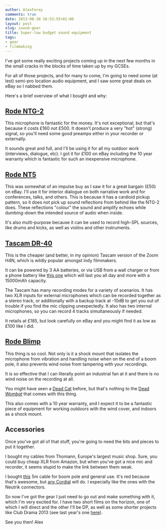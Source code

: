 ```yaml
---
author: AlexForey
comments: true
date: 2013-08-30 16:53:55+01:00
layout: post
slug: sound-gear
title: Super-low budget sound equipment
tags:
- gear
- filmmaking
---
```


I've got some really exciting projects coming up in the next few months in the small cracks in the blocks of time taken up by my GCSEs.

For all of those projects, and for many to come, I'm going to need some (at lest) semi-pro location audio equipment, and I saw some great deals on eBay so I nabbed them.

Here's a brief overview of what I bought and why:

## [Rode NTG-2](http://www.amazon.co.uk/gp/product/B000YCSHG8/ref=as_li_ss_tl?ie=UTF8&camp=1634&creative=19450&creativeASIN=B000YCSHG8&linkCode=as2&tag=newfme-21)

This microphone is fantastic for the money. It's not exceptional, but that's because it costs £160 not £500. It doesn't produce a very "hot" (strong) signal, so you'll need some good preamps either in your recorder or externally.

It sounds great and full, and I'll be using it for all my outdoor work (interviews, dialogue, etc). I got it for £100 on eBay including the 10 year warranty which is fantastic for such an inexpensive microphone.

## [Rode NT5](http://www.amazon.co.uk/gp/product/B000U7B90I/ref=as_li_ss_tl?ie=UTF8&camp=1634&creative=19450&creativeASIN=B000U7B90I&linkCode=as2&tag=newfme-21)

This was somewhat of an impulse buy as I saw it for a great bargain (£50) on eBay. I'll use it for interior dialogue on both narrative work and for conferences, talks, and others. This is because it has a cardioid pickup pattern, so it does not pick up sound reflections from behind like the NTG-2 does. These reflections "colour" the sound and amplify echoes while dumbing-down the intended source of audio when inside.

It's also multi-purpose because it can be used to record high-SPL sources, like drums and kicks, as well as violins and other instruments.

## [Tascam DR-40](http://www.amazon.co.uk/gp/product/B005NACC6M/ref=as_li_ss_tl?ie=UTF8&camp=1634&creative=19450&creativeASIN=B005NACC6M&linkCode=as2&tag=newfme-21)

This is the cheaper (and better, in my opinion) Tascam version of the Zoom H4N, which is wildly popular amongst indy filmmakers.

It can be powered by 3 AA batteries, or via USB from a wall charger or from a phone battery like [this one](http://www.amazon.co.uk/gp/product/B00D5T3QK4/ref=as_li_ss_tl?ie=UTF8&camp=1634&creative=19450&creativeASIN=B00D5T3QK4&linkCode=as2&tag=newfme-21) which will last you all day and more with a 15000mAh capacity.

The Tascam has many recording modes for a variety of scenarios. It has two XLR inputs for external microphones which can be recorded together as a stereo track, or additionally with a backup track at -10dB to get you out of trouble if you find the mic clipping unexpectedly. It also has two internal microphones, so you can record 4 tracks simultaneously if needed.

It retails at £185, but look carefully on eBay and you might find it as low as £100 like I did.

## [Rode Blimp](http://www.amazon.co.uk/gp/product/B001IFZEV6?ie=UTF8&camp=3194&creative=21330&creativeASIN=B001IFZEV6&linkCode=shr&tag=newfme-21&=electronics&qid=1377876716&sr=1-1&keywords=rode+blimp)

This thing is so cool. Not only is it a shock mount that isolates the microphone from vibration and handling noise when on the end of a boom pole, it also prevents wind noise from tampering with your recordings.

It is so effective that I can literally point an industrial fan at it and there is no wind noise on the recording at all.

You might have seen a [Dead Cat](http://www.rodemic.com/accessories/deadcat) before, but that's nothing to the [Dead *Wombat*](http://www.rodemic.com/accessories/deadwombat) that comes with this thing.

This also comes with a 10 year warranty, and I expect it to be a fantastic piece of equipment for working outdoors with the wind cover, and indoors as a shock mount.

## Accessories

Once you've got all of that stuff, you're going to need the bits and pieces to put it together.

I bought my cables from Thomann, Europe's largest music shop. Sure, you could buy cheap XLR from Amazon, but when you've got a nice mic and recorder, it seems stupid to make the link between them weak.

I bought [this](http://www.thomann.de/gb/cordial_ctm_5_fm_mikrofonkabel_red.htm) 5m cable for boom pole and general use. It's red because that's awesome, but [any Cordial](http://www.thomann.de/gb/search.html?gk=kamf&bn=Cordial&pr=&kf=on&oa=pra&wgfid1=8137&wgfid2=8577&wgfid3=10330) will do. I especially like the ones with the Neutrik connectors.

So now I've got the gear I just need to go out and make something with it, which I'm very excited for. I have two short films on the horizon, one of which I will direct and the other I'll be DP, as well as some shorter projects like Club Drama 2013 (see last year's one [here](https://vimeo.com/55469257)).

See you then!
Alex